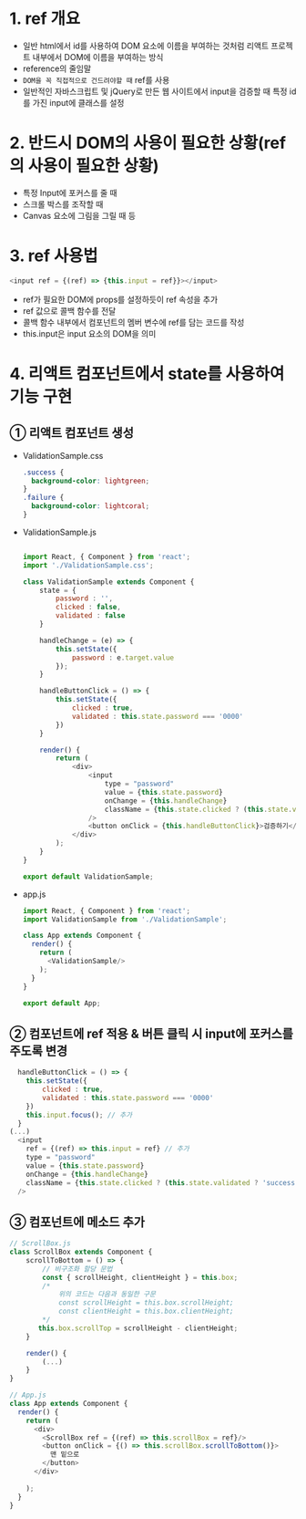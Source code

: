 # 1. ref 개요
- 일반 html에서 id를 사용하여 DOM 요소에 이름을 부여하는 것처럼 리액트 프로젝트 내부에서 DOM에 이름을 부여하는 방식
- reference의 줄임말
- `DOM을 꼭 직접적으로 건드려야할 때` ref를 사용
- 일반적인 자바스크립트 및 jQuery로 만든 웹 사이트에서 input을 검증할 때 특정 id를 가진 input에 클래스를 설정

# 2. 반드시 DOM의 사용이 필요한 상황(ref의 사용이 필요한 상황)
- 특정 Input에 포커스를 줄 때
- 스크롤 박스를 조작할 때
- Canvas 요소에 그림을 그릴 때 등

# 3. ref 사용법
```js
<input ref = {(ref) => {this.input = ref}}></input>
```
- ref가 필요한 DOM에 props를 설정하듯이 ref 속성을 추가
- ref 값으로 콜백 함수를 전달
- 콜백 함수 내부에서 컴포넌트의 멤버 변수에 ref를 담는 코드를 작성
- this.input은 input 요소의 DOM을 의미

# 4. 리액트 컴포넌트에서 state를 사용하여 기능 구현
## ① 리액트 컴포넌트 생성
- ValidationSample.css
  ```css
  .success {
    background-color: lightgreen;
  }
  .failure {
    background-color: lightcoral;
  }
  ```
- ValidationSample.js
  ```js

  import React, { Component } from 'react';
  import './ValidationSample.css';

  class ValidationSample extends Component {
      state = {
          password : '',
          clicked : false,
          validated : false
      }

      handleChange = (e) => {
          this.setState({
              password : e.target.value
          });
      }

      handleButtonClick = () => {
          this.setState({
              clicked : true,
              validated : this.state.password === '0000'
          })
      }

      render() {
          return (
              <div>
                  <input
                      type = "password"
                      value = {this.state.password}
                      onChange = {this.handleChange}
                      className = {this.state.clicked ? (this.state.validated ? 'success' : 'failure') : ''}
                  />
                  <button onClick = {this.handleButtonClick}>검증하기</button>
              </div>
          );
      }
  }

  export default ValidationSample;
  ```
- app.js
  ```js
  import React, { Component } from 'react';
  import ValidationSample from './ValidationSample';

  class App extends Component {
    render() {
      return (
        <ValidationSample/>
      );
    }
  }

  export default App;
  ```
## ② 컴포넌트에 ref 적용 & 버튼 클릭 시 input에 포커스를 주도록 변경
```js
  handleButtonClick = () => {
    this.setState({
        clicked : true,
        validated : this.state.password === '0000'
    })
    this.input.focus(); // 추가
  }
(...)
  <input
    ref = {(ref) => this.input = ref} // 추가
    type = "password"
    value = {this.state.password}
    onChange = {this.handleChange}
    className = {this.state.clicked ? (this.state.validated ? 'success' : 'failure') : ''}
  />
```
## ③ 컴포넌트에 메소드 추가
```js
// ScrollBox.js
class ScrollBox extends Component {
    scrollToBottom = () => {
        // 비구조화 할당 문법
        const { scrollHeight, clientHeight } = this.box;
        /*
            위의 코드는 다음과 동일한 구문
            const scrollHeight = this.box.scrollHeight;
            const clientHeight = this.box.clientHeight;
        */
       this.box.scrollTop = scrollHeight - clientHeight;
    }

    render() {
        (...)
    }
}
```
```js
// App.js
class App extends Component {
  render() {
    return (
      <div>
        <ScrollBox ref = {(ref) => this.scrollBox = ref}/>
        <button onClick = {() => this.scrollBox.scrollToBottom()}>
          맨 밑으로
        </button>
      </div>
      
    );
  }
}
```
